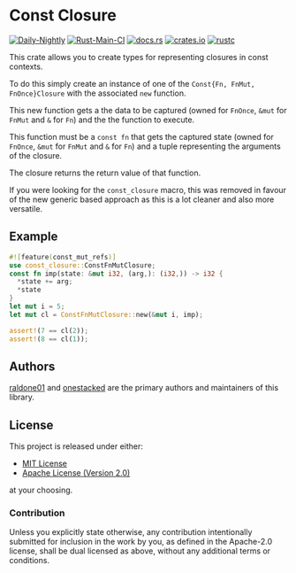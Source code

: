 # Const Closure

[![Daily-Nightly](https://github.com/chriss0612/const_closure/actions/workflows/rust_daily_nightly_check.yml/badge.svg)](https://github.com/chriss0612/const_closure/actions/workflows/rust_daily_nightly_check.yml)
[![Rust-Main-CI](https://github.com/chriss0612/const_closure/actions/workflows/rust_main.yml/badge.svg)](https://github.com/chriss0612/const_closure/actions/workflows/rust_main.yml)
[![docs.rs](https://docs.rs/const_closure/badge.svg)](https://docs.rs/const_closure)
[![crates.io](https://img.shields.io/crates/v/const_closure.svg)](https://crates.io/crates/const_closure)
[![rustc](https://img.shields.io/badge/rustc-nightly-lightgrey)](https://doc.rust-lang.org/nightly/std/)

<!-- The rest of this section comes straight from the crate docs from the source. -->

This crate allows you to create types for representing closures in const contexts.

To do this simply create an instance of one of the `Const{Fn, FnMut, FnOnce}Closure`
with the associated `new` function.

This new function gets a the data to be captured (owned for `FnOnce`, `&mut` for `FnMut` and `&` for `Fn`)
and the the function to execute.

This function must be a `const fn` that gets the captured state (owned for `FnOnce`, `&mut` for `FnMut` and `&` for `Fn`)
and a tuple representing the arguments of the closure.

The closure returns the return value of that function.

If you were looking for the `const_closure` macro, this was removed in favour of the new generic based approach
  as this is a lot cleaner and also more versatile.

## Example
```rust
#![feature(const_mut_refs)]
use const_closure::ConstFnMutClosure;
const fn imp(state: &mut i32, (arg,): (i32,)) -> i32 {
  *state += arg;
  *state
}
let mut i = 5;
let mut cl = ConstFnMutClosure::new(&mut i, imp);

assert!(7 == cl(2));
assert!(8 == cl(1));
```

Authors
-------

[raldone01](https://github.com/raldone01) and [onestacked](https://github.com/chriss0612) are the primary authors and maintainers of this library.

License
-------

This project is released under either:

- [MIT License](https://github.com/chriss0612/const_closure/blob/master/LICENSE-MIT)
- [Apache License (Version 2.0)](https://github.com/chriss0612/const_closure/blob/master/LICENSE-APACHE)

at your choosing.

### Contribution

Unless you explicitly state otherwise, any contribution intentionally
submitted for inclusion in the work by you, as defined in the Apache-2.0
license, shall be dual licensed as above, without any additional terms or
conditions.